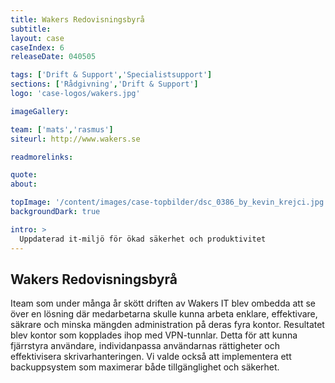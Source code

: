 ```yaml
---
title: Wakers Redovisningsbyrå
subtitle:
layout: case
caseIndex: 6
releaseDate: 040505

tags: ['Drift & Support','Specialistsupport']
sections: ['Rådgivning','Drift & Support']
logo: 'case-logos/wakers.jpg'

imageGallery:

team: ['mats','rasmus']
siteurl: http://www.wakers.se

readmorelinks:

quote:
about:

topImage: '/content/images/case-topbilder/dsc_0386_by_kevin_krejci.jpg'
backgroundDark: true

intro: >
  Uppdaterad it-miljö för ökad säkerhet och produktivitet
---
```


## Wakers Redovisningsbyrå
Iteam som under många år skött driften av Wakers IT blev ombedda att se över en lösning där medarbetarna skulle kunna arbeta enklare, effektivare, säkrare och minska mängden administration på deras fyra kontor. 
Resultatet blev kontor som kopplades ihop med VPN-tunnlar. Detta för att kunna fjärrstyra användare, individanpassa användarnas rättigheter och effektivisera skrivarhanteringen. Vi valde också att implementera ett backuppsystem som maximerar både tillgänglighet och säkerhet. 